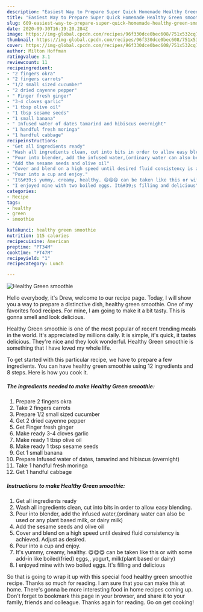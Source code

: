 ```yaml
---
description: "Easiest Way to Prepare Super Quick Homemade Healthy Green smoothie"
title: "Easiest Way to Prepare Super Quick Homemade Healthy Green smoothie"
slug: 609-easiest-way-to-prepare-super-quick-homemade-healthy-green-smoothie
date: 2020-09-30T16:19:20.284Z
image: https://img-global.cpcdn.com/recipes/96f330dce0bec608/751x532cq70/healthy-green-smoothie-recipe-main-photo.jpg
thumbnail: https://img-global.cpcdn.com/recipes/96f330dce0bec608/751x532cq70/healthy-green-smoothie-recipe-main-photo.jpg
cover: https://img-global.cpcdn.com/recipes/96f330dce0bec608/751x532cq70/healthy-green-smoothie-recipe-main-photo.jpg
author: Milton Hoffman
ratingvalue: 3.1
reviewcount: 11
recipeingredient:
- "2 fingers okra"
- "2 fingers carrots"
- "1/2 small sized cucumber"
- "2 dried cayenne pepper"
- " Finger fresh ginger"
- "3-4 cloves garlic"
- "1 tbsp olive oil"
- "1 tbsp sesame seeds"
- "1 small banana"
- " Infused water of dates tamarind and hibiscus overnight"
- "1 handful fresh moringa"
- "1 handful cabbage"
recipeinstructions:
- "Get all ingredients ready"
- "Wash all ingredients clean, cut into bits in order to allow easy blending."
- "Pour into blender, add the infused water,(ordinary water can also be used or any plant based milk, or dairy milk)"
- "Add the sesame seeds and olive oil"
- "Cover and blend on a high speed until desired fluid consistency is achieved. Adjust as desired."
- "Pour into a cup and enjoy."
- "It&#39;s yummy, creamy, healthy. 😋😋😋 can be taken like this or with some add-in like boiled(fried) eggs,, yogurt, milk(plant based or dairy)"
- "I enjoyed mine with two boiled eggs. It&#39;s filling and delicious"
categories:
- Recipe
tags:
- healthy
- green
- smoothie

katakunci: healthy green smoothie 
nutrition: 115 calories
recipecuisine: American
preptime: "PT34M"
cooktime: "PT47M"
recipeyield: "1"
recipecategory: Lunch

---
```



![Healthy Green smoothie](https://img-global.cpcdn.com/recipes/96f330dce0bec608/751x532cq70/healthy-green-smoothie-recipe-main-photo.jpg)

Hello everybody, it's Drew, welcome to our recipe page. Today, I will show you a way to prepare a distinctive dish, healthy green smoothie. One of my favorites food recipes. For mine, I am going to make it a bit tasty. This is gonna smell and look delicious.



Healthy Green smoothie is one of the most popular of recent trending meals in the world. It's appreciated by millions daily. It is simple, it's quick, it tastes delicious. They're nice and they look wonderful. Healthy Green smoothie is something that I have loved my whole life.


To get started with this particular recipe, we have to prepare a few ingredients. You can have healthy green smoothie using 12 ingredients and 8 steps. Here is how you cook it.

<!--inarticleads1-->

##### The ingredients needed to make Healthy Green smoothie:

1. Prepare 2 fingers okra
1. Take 2 fingers carrots
1. Prepare 1/2 small sized cucumber
1. Get 2 dried cayenne pepper
1. Get  Finger fresh ginger
1. Make ready 3-4 cloves garlic
1. Make ready 1 tbsp olive oil
1. Make ready 1 tbsp sesame seeds
1. Get 1 small banana
1. Prepare  Infused water of dates, tamarind and hibiscus (overnight)
1. Take 1 handful fresh moringa
1. Get 1 handful cabbage




<!--inarticleads2-->

##### Instructions to make Healthy Green smoothie:

1. Get all ingredients ready
1. Wash all ingredients clean, cut into bits in order to allow easy blending.
1. Pour into blender, add the infused water,(ordinary water can also be used or any plant based milk, or dairy milk)
1. Add the sesame seeds and olive oil
1. Cover and blend on a high speed until desired fluid consistency is achieved. Adjust as desired.
1. Pour into a cup and enjoy.
1. It&#39;s yummy, creamy, healthy. 😋😋😋 can be taken like this or with some add-in like boiled(fried) eggs,, yogurt, milk(plant based or dairy)
1. I enjoyed mine with two boiled eggs. It&#39;s filling and delicious




So that is going to wrap it up with this special food healthy green smoothie recipe. Thanks so much for reading. I am sure that you can make this at home. There's gonna be more interesting food in home recipes coming up. Don't forget to bookmark this page in your browser, and share it to your family, friends and colleague. Thanks again for reading. Go on get cooking!
